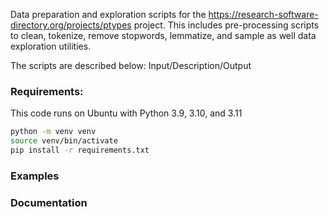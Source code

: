Data preparation and exploration scripts for the https://research-software-directory.org/projects/ptypes project. 
This includes pre-processing scripts to clean, tokenize, remove stopwords, lemmatize, and sample  as well data exploration utilities.

The scripts are described below:
Input/Description/Output

### Requirements:
This code runs on Ubuntu with Python 3.9, 3.10, and 3.11

```bash
python -m venv venv
source venv/bin/activate
pip install -r requirements.txt
```
### Examples

### Documentation



